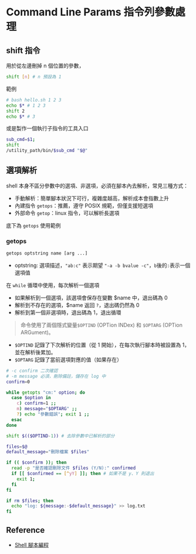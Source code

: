 # Command Line Params 指令列參數處理

## shift 指令
用於從左邊刪掉 n 個位置的參數，

```bash
shift [n] # n 預設為 1
```
範例
```bash
# bash hello.sh 1 2 3
echo $* # 1 2 3
shift 2
echo $* # 3
```
或是製作一個執行子指令的工具入口
```bash
sub_cmd=$1;
shift
/utility_path/bin/$sub_cmd "$@"
```


## 選項解析
shell 本身不區分參數中的選項、非選項，必須在腳本內去解析，常見三種方式：
- 手動解析：簡單腳本狀況下可行，複雜度越高，解析成本會指數上升
- 內建指令 `getops`：推薦，遵守 POSIX 規範，但僅支援短選項
- 外部命令 `getop`：linux 指令，可以解析長選項

底下為 `getops` 使用範例

### getops
```bash
getops optstring name [arg ...]
```
- optstring: 選項描述，`"ab:c"` 表示期望 `"-a -b bvalue -c"`，`b`後的`:`表示一個選項值

在 `while` 循環中使用，每次解析一個選項
- 如果解析到一個選項，該選項會保存在變數 $name 中，退出碼為 0
- 解析到不存在的選項，$name 返回 `?`，退出碼仍然為 0
- 解析到第一個非選項時，退出碼為 1，退出循環

> 命令使用了兩個隱式變量`$OPTIND` (OPTion INDex) 和 `$OPTARG` (OPTion ARGument)。
- `$OPTIND` 記錄了下次解析的位置（從 1 開始），在每次執行腳本時被設置為 1，並在解析後累加。
- `$OPTARG` 記錄了當前選項對應的值（如果存在）

```bash
# -c confirm 二次確認
# -m message 必須，刪除備註，儲存在 log 中
confirm=0

while getopts "cm:" option; do
  case $option in
    c) confirm=1 ;;
    m) message="$OPTARG" ;;
    ?) echo "參數錯誤"; exit 1 ;;
  esac
done

shift $(($OPTIND-1)) # 去除參數中已解析的部分

files=$@
default_message="刪除檔案 $files"

if (( $confirm )); then
  read -p "是否確認刪除文件 $files (Y/N):" confirmed
  if [[ $confirmed == [^yY] ]]; then # 如果不是 y、Y 則退出
    exit 1;
  fi
fi

if rm $files; then
  echo "log: ${message:-$default_message}" >> log.txt
fi
```

## Reference
- [Shell 腳本編程](https://juejin.cn/post/7130983293347954718)
